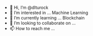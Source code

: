 - 👋 Hi, I’m @dlturock
- 👀 I’m interested in ... Machine Learning
- 🌱 I’m currently learning ... Blockchain
- 💞️ I’m looking to collaborate on ...
- 📫 How to reach me ...

<!---
dlturock/dlturock is a ✨ special ✨ repository because its `README.md` (this file) appears on your GitHub profile.
You can click the Preview link to take a look at your changes.
--->

